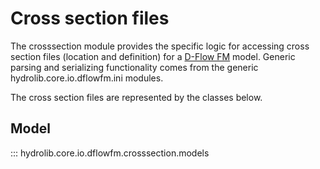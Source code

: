 # Cross section files
The crosssection module provides the specific logic for accessing cross section files (location and definition)
for a [D-Flow FM](glossary.md#d-flow-fm) model.
Generic parsing and serializing functionality comes from the generic hydrolib.core.io.dflowfm.ini modules.

The cross section files are represented by the classes below.

## Model
::: hydrolib.core.io.dflowfm.crosssection.models
